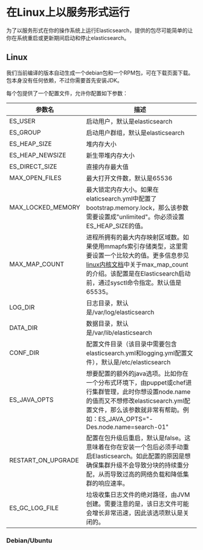 # 在Linux上以服务形式运行

为了以服务形式在你的操作系统上运行Elasticsearch，提供的包尽可能简单的让你在系统重启或更新期间启动和停止elasticsearch。

## Linux

我们当前编译的版本自动生成一个debian包和一个RPM包，可在下载页面下载。包本身没有任何依赖，不过你需要首先安装JDK。

每个包提供了一个配置文件，允许你配置如下参数：

| 参数名 | 描述 |
| --- | --- |
| ES\_USER | 启动用户，默认是elasticsearch |
| ES\_GROUP | 启动用户群组，默认是elasticsearch |
| ES\_HEAP\_SIZE | 堆内存大小 |
| ES\_HEAP\_NEWSIZE | 新生带堆内存大小 |
| ES\_DIRECT\_SIZE | 直接内存最大值 |
| MAX\_OPEN\_FILES | 最大打开文件数，默认是65536 |
| MAX\_LOCKED\_MEMORY | 最大锁定内存大小。如果在elaticsearch.yml中配置了bootstrap.memory.lock，那么该参数需要设置成"unlimited"。你必须设置ES\_HEAP\_SIZE的值。 |
| MAX\_MAP\_COUNT | 进程所拥有的最大内存映射区域数。如果使用mmapfs索引存储类型，这里需要设置一个比较大的值。更多信息参见[linux内核文档](https://github.com/torvalds/linux/blob/master/Documentation/sysctl/vm.txt)中关于max\_map\_count的介绍。该配置是在Elasticsearch启动前，通过sysctl命令指定。默认值是65535。 |
| LOG\_DIR | 日志目录，默认是\/var\/log\/elasticsearch |
| DATA\_DIR | 数据目录，默认是\/var\/lib\/elasticsearch |
| CONF\_DIR | 配置文件目录（该目录中需要包含elasticsearch.yml和logging.yml配置文件），默认是\/etc\/elasticsearch |
| ES\_JAVA\_OPTS | 想要配置的额外的java选项。比如你在一个分布式环境下，由puppet或chef进行集群管理，此时你想设置node.name的值而又不想修改elasticsearch.yml配置文件，那么该参数就非常有帮助。例如：ES\_JAVA\_OPTS="-Des.node.name=search-01" |
| RESTART\_ON\_UPGRADE | 配置在包升级后重启，默认是false。这意味着在你在安装一个包后必须手动重启Elasticsearch。如此配置的原因是想确保集群升级不会导致分块的持续重分配，从而导致过高的网络负载和降低集群的响应速率。 |
| ES\_GC\_LOG\_FILE | 垃圾收集日志文件的绝对路径，由JVM创建。需要注意的是，该日志文件可能会增长非常迅速，因此该选项默认是关闭的。 |

### Debian/Ubuntu


